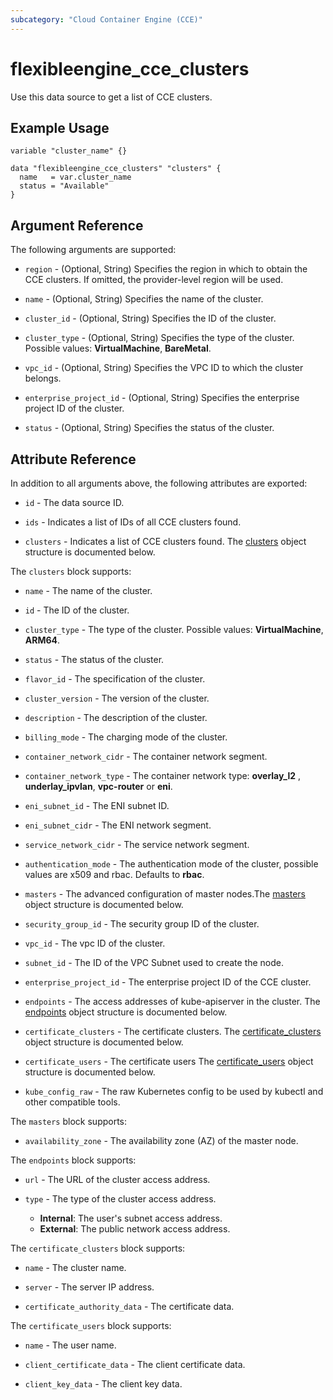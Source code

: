 ```yaml
---
subcategory: "Cloud Container Engine (CCE)"
---
```


# flexibleengine_cce_clusters

Use this data source to get a list of CCE clusters.

## Example Usage

```hcl
variable "cluster_name" {}

data "flexibleengine_cce_clusters" "clusters" {
  name   = var.cluster_name
  status = "Available"
}
```

## Argument Reference

The following arguments are supported:

* `region` - (Optional, String) Specifies the region in which to obtain the CCE clusters. If omitted, the
  provider-level region will be used.

* `name` - (Optional, String) Specifies the name of the cluster.

* `cluster_id` - (Optional, String) Specifies the ID of the cluster.

* `cluster_type` - (Optional, String) Specifies the type of the cluster. Possible values: **VirtualMachine**, **BareMetal**.

* `vpc_id` - (Optional, String) Specifies the VPC ID to which the cluster belongs.

* `enterprise_project_id` - (Optional, String) Specifies the enterprise project ID of the cluster.

* `status` - (Optional, String) Specifies the status of the cluster.

## Attribute Reference

In addition to all arguments above, the following attributes are exported:

* `id` - The data source ID.

* `ids` - Indicates a list of IDs of all CCE clusters found.

* `clusters` - Indicates a list of CCE clusters found.
  The [clusters](#cce_clusters) object structure is documented below.

<a name="cce_clusters"></a>
The `clusters` block supports:

* `name` - The name of the cluster.

* `id` - The ID of the cluster.

* `cluster_type` - The type of the cluster. Possible values: **VirtualMachine**, **ARM64**.

* `status` - The status of the cluster.

* `flavor_id` - The specification of the cluster.

* `cluster_version` - The version of the cluster.

* `description` - The description of the cluster.

* `billing_mode` - The charging mode of the cluster.

* `container_network_cidr` - The container network segment.

* `container_network_type` - The container network type: **overlay_l2** , **underlay_ipvlan**, **vpc-router** or **eni**.

* `eni_subnet_id` - The ENI subnet ID.

* `eni_subnet_cidr` - The ENI network segment.

* `service_network_cidr` - The service network segment.

* `authentication_mode` - The authentication mode of the cluster, possible values are x509 and rbac. Defaults to **rbac**.

* `masters` - The advanced configuration of master nodes.The [masters](#cce_masters) object structure is documented below.

* `security_group_id` - The security group ID of the cluster.

* `vpc_id` - The vpc ID of the cluster.

* `subnet_id` - The ID of the VPC Subnet used to create the node.

* `enterprise_project_id` - The enterprise project ID of the CCE cluster.

* `endpoints` - The access addresses of kube-apiserver in the cluster.
  The [endpoints](#cce_endpoints) object structure is documented below.

* `certificate_clusters` - The certificate clusters.
  The [certificate_clusters](#cce_certificate_clusters) object structure is documented below.

* `certificate_users` - The certificate users
  The [certificate_users](#cce_certificate_users) object structure is documented below.

* `kube_config_raw` - The raw Kubernetes config to be used by kubectl and other compatible tools.

<a name="cce_masters"></a>
The `masters` block supports:

* `availability_zone` - The availability zone (AZ) of the master node.

<a name="cce_endpoints"></a>
The `endpoints` block supports:

* `url` - The URL of the cluster access address.

* `type` - The type of the cluster access address.
  + **Internal**: The user's subnet access address.
  + **External**: The public network access address.

<a name="cce_certificate_clusters"></a>
The `certificate_clusters` block supports:

* `name` - The cluster name.

* `server` - The server IP address.

* `certificate_authority_data` - The certificate data.

<a name="cce_certificate_users"></a>
The `certificate_users` block supports:

* `name` - The user name.

* `client_certificate_data` - The client certificate data.

* `client_key_data` - The client key data.
